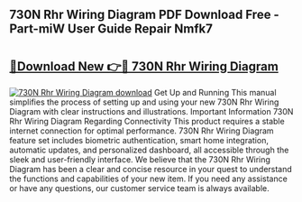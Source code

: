 ## 730N Rhr Wiring Diagram PDF Download Free - Part-miW User Guide Repair Nmfk7

# <h2><a href="http://dfpk9en.blite.top/?on=730N+Rhr+Wiring+Diagram">🔗Download New 👉🔴 730N Rhr Wiring Diagram</a></h2>

[![730N Rhr Wiring Diagram download](https://i.imgur.com/lujVjoI.png)](http://dfpk9en.blite.top/?on=730N+Rhr+Wiring+Diagram)
Get Up and Running This manual simplifies the process of setting up and using your new 730N Rhr Wiring Diagram with clear instructions and illustrations. Important Information 730N Rhr Wiring Diagram Regarding Connectivity This product requires a stable internet connection for optimal performance. 730N Rhr Wiring Diagram feature set includes biometric authentication, smart home integration, automatic updates, and personalized dashboard, all accessible through the sleek and user-friendly interface. We believe that the 730N Rhr Wiring Diagram has been a clear and concise resource in your quest to understand the functions and capabilities of your new item. If you need any assistance or have any questions, our customer service team is always available.
